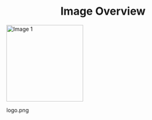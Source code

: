 <h1 style ="text-align: center;"> Image Overview </h1>
<div>
<div style="width="20%">
<img src="https://media.evkx.net/multimedia/models/dongfeng/logo_xst.png" alt="Image 1" style="width: 200px;">
<p>logo.png</p>
</div>
</div>
